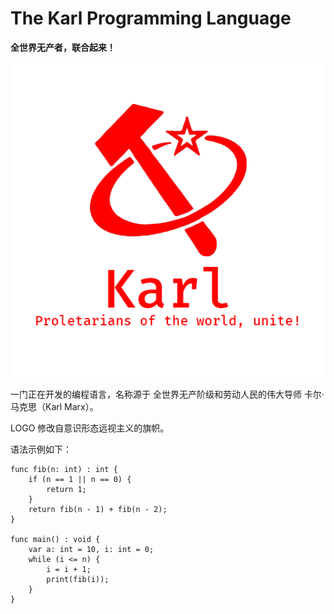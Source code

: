# The Karl Programming Language

**全世界无产者，联合起来！**

![](logo-1.png)

一门正在开发的编程语言，名称源于 全世界无产阶级和劳动人民的伟大导师 卡尔·马克思（Karl Marx）。

LOGO 修改自意识形态远视主义的旗帜。

语法示例如下：

```karl
func fib(n: int) : int {
    if (n == 1 || n == 0) {
        return 1;
    }
    return fib(n - 1) + fib(n - 2);
}

func main() : void {
    var a: int = 10, i: int = 0;
    while (i <= n) {
        i = i + 1;
        print(fib(i));
    }
}
```